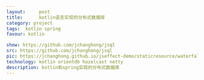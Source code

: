 ```yaml
---
layout:     post
title:      kotlin语言实现的分布式数据库
category: project
tags:  kotlin spring
favour: kotlin

show: https://github.com/jchanghong/jsql
src: https://github.com/jchanghong/jsql
pic: https://jchanghong.github.io/jseffect-demo/staticresource/waterfallflow/demo_js_waterfallflow_1.png
technology: kotlin orientdb hazelcast netty
description: kotlin和spring实现的分布式数据库
---
```

